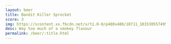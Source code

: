 ```yaml
---
layout: beer
title: Bandit Killer Sprocket
score: 3
img: https://scontent.xx.fbcdn.net/v/t1.0-0/p480x480/10711_10153055749528745_1705580902509688757_n.jpg?oh=4c2370e8c2d9627f4c4d7ecd41e66145&oe=58CC16A7
desc: Way too much of a smokey flavour
permalink: /beer/:title.html
---
```

